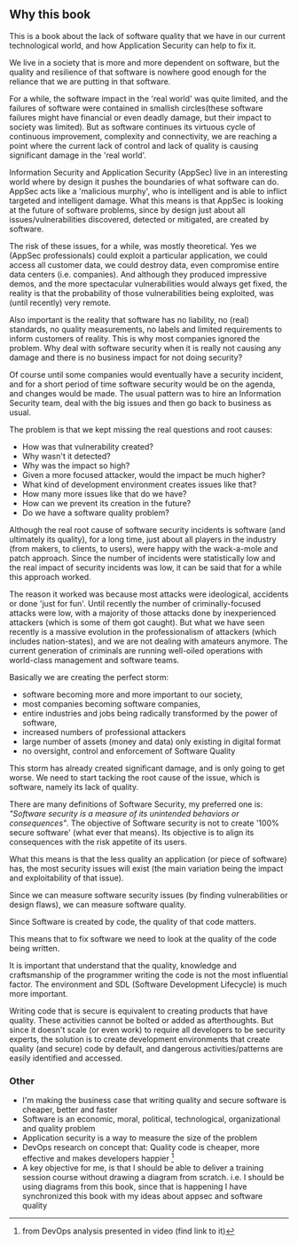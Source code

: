 ## Why this book

This is a book about the lack of software quality that we have in our current technological world, and how Application Security can help to fix it.

We live in a society that is more and more dependent on software, but the quality and resilience of that software is nowhere good enough for the reliance that we are putting in that software.

For a while, the software impact in the 'real world' was quite limited, and the failures of software were contained in smallish circles(these software failures might have financial or even deadly damage, but their impact to society was limited). But as software continues its virtuous cycle of continuous improvement, complexity and connectivity, we are reaching a point where the current lack of control and lack of quality is causing significant damage in the 'real world'.

Information Security and Application Security (AppSec) live in an interesting world where by design it pushes the boundaries of what software can do. AppSec acts like a 'malicious murphy', who is intelligent and is able to inflict targeted and intelligent damage. What this means is that AppSec is looking at the future of software problems, since by design just about all issues/vulnerabilities discovered, detected or mitigated, are created by software.

The risk of these issues, for a while, was mostly theoretical. Yes we (AppSec professionals) could exploit a particular application, we could access all customer data, we could destroy data, even compromise entire data centers (i.e. companies). And although they produced impressive demos, and the more spectacular vulnerabilities would always get fixed, the reality is that the probability of those vulnerabilities being exploited, was (until recently) very remote. 

Also important is the reality that software has no liability, no (real) standards, no quality measurements, no labels and limited requirements to inform customers of reality. This is why most companies ignored the problem. Why deal with software security when it is really not causing any damage and there is no business impact for not doing security?

Of course until some companies would eventually have a security incident, and for a short period of time software security would be on the agenda, and changes would be made. The usual pattern was to hire an Information Security team, deal with the big issues and then go back to business as usual.

The problem is that we kept missing the real questions and root causes:

- How was that vulnerability created?
- Why wasn't it detected?
- Why was the impact so high?
- Given a more focused attacker, would the impact be much higher?
- What kind of development environment creates issues like that?
- How many more issues like that do we have?
- How can we prevent its creation in the future?
- Do we have a software quality problem?

Although the real root cause of software security incidents is software (and ultimately its quality), for a long time, just about all players in the industry (from makers, to clients, to users), were happy with the wack-a-mole and patch approach. Since the number of incidents were statistically low and the real impact of security incidents was low, it can be said that for a while this approach worked.

The reason it worked was because most attacks were ideological, accidents or done 'just for fun'. Until recently the number of criminally-focused attacks were low, with a majority of those attacks done by inexperienced attackers (which is some of them got caught). But what we have seen recently is a massive evolution in the professionalism of attackers (which includes nation-states), and we are not dealing with amateurs anymore. The current generation of criminals are running well-oiled operations with world-class management and software teams.

Basically we are creating the perfect storm:

- software becoming more and more important to our society,
- most companies becoming software companies,
- entire industries and jobs being radically transformed by the power of software,
- increased numbers of professional attackers
- large number of assets (money and data) only existing in digital format
- no oversight, control and enforcement of Software Quality

This storm has already created significant damage, and is only going to get worse. We need to start tacking the root cause of the issue, which is software, namely its lack of quality.

There are many definitions of Software Security, my preferred one is: _"Software security is a measure of its unintended behaviors or consequences"_. The objective of Software security is not to create '100% secure software' (what ever that means). Its objective is to align its consequences with the risk appetite of its users.

What this means is that the less quality an application (or piece of software) has, the most security issues will exist (the main variation being the impact and exploitability of that issue).

Since we can measure software security issues (by finding vulnerabilities or design flaws), we can measure software quality.

Since Software is created by code, the quality of that code matters.

This means that to fix software we need to look at the quality of the code being written.

It is important that understand that the quality, knowledge and craftsmanship of the programmer writing the code is not the most influential factor. The environment and SDL (Software Development Lifecycle) is much more important.

Writing code that is secure is equivalent to creating products that have quality. These activities cannot be bolted or added as afterthoughts. But since it doesn't scale (or even work) to require all developers to be security experts, the solution is to create development environments that create quality (and secure) code by default, and dangerous activities/patterns are easily identified and accessed.

### Other

- I'm making the business case that writing quality and secure software is cheaper, better and faster
- Software is an economic, moral, political, technological, organizational and quality problem
- Application security is a way to measure the size of the problem
- DevOps research on concept that: Quality code is cheaper, more effective and makes developers happier [^2]
- A key objective for me, is that I should be able to deliver a training session course without drawing a diagram from scratch. i.e. I should be using diagrams from this book, since that is happening I have synchronized this book with my ideas about appsec and software quality 


[^2]: from DevOps analysis presented in video (find link to it)
